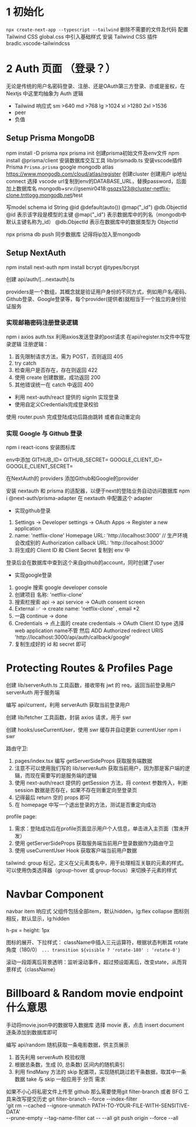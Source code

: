 # 1 初始化
`npx create-next-app --typescript --tailwind`
删除不需要的文件及代码
配置 Tailwind CSS 
global.css 中引入基础样式
安装 Tailwind CSS 插件 bradlc.vscode-tailwindcss

# 2 Auth 页面 （登录？）
无论是传统的用户名密码登录、注册、还是OAuth第三方登录、亦或是鉴权，在 Nextjs 中这里均抽象为 Auth 逻辑


- Tailwind 响应式
sm >640
md >768
lg >1024
xl >1280
2xl  >1536
- peer
- 负值

## Setup Prisma MongoDB
npm install -D prisma
npx prisma init 创建prisma初始文件及env文件
npm install @prisma/client 安装数据库交互工具
lib/prismadb.ts
安装vscode插件 Prisma `Prisma.prisma`
google mongodb atlas
https://www.mongodb.com/cloud/atlas/register
创建cluster
创建用户
ip地址
connect 选择 vscode
url复制到env的DATABASE_URL，替换password，后面加上数据库名
mongodb+srv://gsemir0418:gsqzs123@cluster-netflix-clone.tnttogg.mongodb.net/test

写model schema
id String @id @default(auto()) @map("_id") @db.ObjectId
@id 表示该字段是模型的主键
@map("_id") 表示数据库中的列名（mongodb中默认主键名称为_id）
@db.ObjectId 表示在数据库中的数据类型为 ObjectId

npx prisma db push 同步数据库 记得将ip加入至mongodb

## Setup NextAuth
npm install next-auth 
npm install bcrypt @types/bcrypt

创建 api/auth/[...nextauth].ts

providers是一个数组，其概念就是验证用户身份的不同方式，例如用户名/密码、Github登录、Google登录等，每个provider(提供者)就相当于一个独立的身份验证服务
### 实现邮箱密码注册登录逻辑
npm i axios
auth.tsx 利用axios发送登录的post请求
在api/register.ts文件中写登录逻辑
注册逻辑：
1. 首先限制请求方法，需为 POST，否则返回 405
2. try catch
3. 检查用户是否存在，存在则返回 422
4. 使用 create 创建数据，成功返回 200
5. 其他错误统一在 catch 中返回 400

- 利用 next-auth/react 提供的 signIn 实现登录
- 使用自定义Credentials完成登录校验

使用 router.push 完成登陆成功后路由跳转
或者自动重定向

### 实现 Google 与 Github 登录

npm i react-icons 安装图标库

env中添加 GITHUB_ID= GITHUB_SECRET= GOOGLE_CLIENT_ID= GOOGLE_CLIENT_SECRET=

在NextAuth的 providers 添加Github和Google的provider

安装 nextauth 和 prisma 的适配器，以便于next的登陆业务自动访问数据库
npm i @next-auth/prisma-adapter
在 nextauth 中配置这个 adapter

- 实现github登录
1. Settings -> Developer settings -> OAuth Apps -> Register a new application
2. name: 'netflix-clone'
Homepage URL: 'http://localhost:3000' // 生产环境会改成别的
Authorization callback URL: 'http://localhost:3000'
3. 将生成的 Client ID 和 Client Secret 复制到 env 中

登录后会在数据库中查到这个来自github的account，同时创建了user

- 实现google登录
1. google 搜索 google developer console
2. 创建项目
名称: 'netflix-clone'
3. 搜索栏搜索 api -> api service -> OAuth consent screen
4. External ✅ -> create
name: 'netflix-clone' , email *2
5. 一路 continue -> done
6. Credentials -> 点上面的 create credentials -> OAuth Client ID
type 选择 web application name不管 然后 ADD Authorized redirect URIS
'http://localhost:3000/api/auth/callback/google'
7. 复制生成好的 id 和 secret 即可

# Protecting Routes & Profiles Page

创建 lib/serverAuth.ts 工具函数，接收带有 jwt 的 req，返回当前登录用户
serverAuth 用于服务端

编写 api/current，利用 serverAuth 获取当前登录用户

创建 lib/fetcher 工具函数，封装 axios 请求，用于 swr

创建 hooks/useCurrentUser，使用 swr 缓存并自动更新 currentUser
npm i swr 

路由守卫:
1. pages/index.tsx 编写 getServerSideProps 获取服务端数据
2. 注意不可以使用我们写的 lib/serverAuth 获取当前用户，因为那是客户端的逻辑，而现在需要写的是服务端的逻辑
3. 使用 next-auth/react 提供的 getSession 方法，将 context 参数传入，判断 session 数据是否存在，如果不存在则重定向至登录页
4. 记得最后 return 空的 props 即可
5. 在 homepage 中写一个退出登录的方法，测试是否重定向成功

profile page:
1. 需求：登陆成功后在profile页面显示用户个人信息，单击进入主页面（暂未开发）
3. 使用 getServerSideProps 获取服务端当前用户登录数据作为路由守卫
2. 使用 useCurrentUser Hook 获取客户端当前用户数据

tailwind: group 标记，定义在父元素类名中，用于处理相互关联的元素的样式。可以使用伪类选择器（group-hover 或 group-focus）来切换子元素的样式

# Navbar Component
navbar item 响应式
父组件包括全部item，默认hidden，lg:flex
collapse 图标则相反，默认显示，lg:hidden

h-px = height: 1px

图标的展开、下拉样式：
className中插入三元运算符，根据状态判断其 rotate 角度（180/0）
`... transition ${visible ? 'rotate-180' : 'rotate-0'}`

滚动一段距离后背景透明：监听滚动事件，超过预设距离后，改变state，从而背景样式（className）

# Billboard & Random movie endpoint 什么意思
手动将movie.json中的数据导入数据库
选择 movie 表，点击 insert document 逐条添加到数据库即可

编写 api/random 随机获取一条电影数据，供主页展示
1. 首先利用 serverAuth 校验权限
2. 根据总条数，生成 [0, 总条数) 区间内的随机索引
3. 利用 findMany 方法的 skip 配置项，实现随机跳过若干条数据，取其中一条数据
  take 与 skip 一般应用于 分页 需求


如果不小心将私密文件上传至 github 那么需要使用git filter-branch 或者 BFG 工具来改写提交历史
git filter-branch --force --index-filter \
'git rm --cached --ignore-unmatch PATH-TO-YOUR-FILE-WITH-SENSITIVE-DATA' \
--prune-empty --tag-name-filter cat -- --all
git push origin --force --all